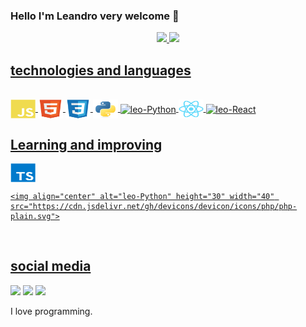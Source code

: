    <link rel="stylesheet" href="https://cdn.jsdelivr.net/gh/devicons/devicon@v2.15.1/devicon.min.css">      

### Hello I'm Leandro very welcome 👋



<div align="center">
  <a href="https://github.com/leandromacedo117">
  <img height="160em" src="https://github-readme-stats.vercel.app/api?username=leandromacedo117&show_icons=true&theme=tokyonight"/>  <img height="160em" src="https://github-readme-stats.vercel.app/api/top-langs/?username=leandromacedo117&layout=compact&langs_count=7&theme=tokyonight"/>
</div>
 
## technologies and languages
<div style="display: inline_block"><br>
   <img align="center" alt="leo-Js" height="30" width="40" src="https://raw.githubusercontent.com/devicons/devicon/master/icons/javascript/javascript-plain.svg">
   <img align="center" alt="leo-HTML" height="30" width="40" src="https://raw.githubusercontent.com/devicons/devicon/master/icons/html5/html5-original.svg">
   <img align="center" alt="leo-CSS" height="30" width="40" src="https://raw.githubusercontent.com/devicons/devicon/master/icons/css3/css3-original.svg">
   <img align="center" alt="leo-Python" height="30" width="40" src="https://raw.githubusercontent.com/devicons/devicon/master/icons/python/python-original.svg">
   <img align="center" alt="leo-Python" height="30" width="40" src="https://cdn.jsdelivr.net/gh/devicons/devicon/icons/java/java-original.svg">
   <img align="center" alt="leo-React" height="30" width="40" src="https://raw.githubusercontent.com/devicons/devicon/master/icons/react/react-original.svg">
   <img  align="center" alt="leo-React" height="30" width="40" src="https://cdn.jsdelivr.net/gh/devicons/devicon/icons/git/git-original.svg" />
          
   

 
  
          

      
  
</div>
  
  ## Learning and improving
  <div style="display: inline_block">
  <img align="center" alt="leo-Ts" height="30" width="40" src="https://raw.githubusercontent.com/devicons/devicon/master/icons/typescript/typescript-plain.svg">
  
    <img align="center" alt="leo-Python" height="30" width="40" src="https://cdn.jsdelivr.net/gh/devicons/devicon/icons/php/php-plain.svg">
    
    

</div><br/>

  ## social media 
<div> 
  <a href="https://www.instagram.com/leandro__117/" target="_blank"><img src="https://img.shields.io/badge/-Instagram-%23E4405F?style=for-the-badge&logo=instagram&logoColor=white" target="_blank"></a> 
  <a href = "mailto:leeandromacedo117@gmail.com"><img src="https://img.shields.io/badge/-Gmail-%23333?style=for-the-badge&logo=gmail&logoColor=white" target="_blank"></a>
  <a href="https://www.linkedin.com/in/leandro-macedo-a16b67292/" target="_blank"><img src="https://img.shields.io/badge/-LinkedIn-%230077B5?style=for-the-badge&logo=linkedin&logoColor=white" target="_blank"></a> 
  
</div>

I love programming.

